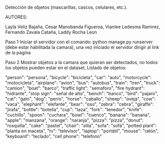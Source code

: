 Detección de objetos (mascarillas, cascos, celulares, etc.).

AUTORES:

Layla Veliz Bajaña,
Cesar Manobanda Figueroa,
Vianlee Ledesma Ramirez,
Fernando Zavala Cataña,
Laddy Rocha Leon

Paso 1
Iniciar el servidor con el comando: python manage.py runserver
(debe estar habilitada la camara), una vez iniciado el servidor dirigir al link de la pagina

Paso 2
Mostrar objetos a la camara que quieran ser detectados, no todos los objetos pueden estar en el dataset,
Listado de objetos:

"person": "persona", "bicycle": "bicicleta", "car": "auto", "motorcycle": "motocicleta",
    "airplane": "avion", "bus": "autobus", "train": "tren", "truck": "camion", "boat": "barco",
    "traffic light": "semaforo", "fire hydrant": "hidrante", "stop sign": "señal de alto",
    "bench": "banco", "bird": "pajaro", "cat": "gato", "dog": "perro", "horse": "caballo",
    "sheep": "oveja", "cow": "vaca", "elephant": "elefante", "bear": "oso", "zebra": "cebra",
    "giraffe": "jirafa", "bottle": "botella", "cup": "taza", "fork": "tenedor", "knife": "cuchillo",
    "spoon": "cuchara", "bowl": "cuenco", "banana": "banana", "apple": "manzana",
    "orange": "naranja", "pizza": "pizza", "donut": "rosquilla", "cake": "pastel",
    "chair": "silla", "sofa": "sofá", "potted plant": "planta en maceta", "tv": "televisor",
    "laptop": "portátil", "mouse": "ratón", "keyboard": "teclado", "cell phone": "telefono"
